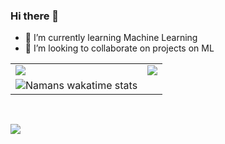### Hi there 👋

<!-- **nsingla20/nsingla20** is a ✨ _special_ ✨ repository because its `README.md` (this file) appears on your GitHub profile.

Here are some ideas to get you started: -->

<!-- - 🔭 I’m currently working on  -->
- 🌱 I’m currently learning Machine Learning
- 👯 I’m looking to collaborate on projects on ML
<!-- - 🤔 I’m looking for help with ... -->
<!-- - 💬 Ask me about ... -->
<!-- - 📫 How to reach me: ... -->
<!-- - 😄 Pronouns: ... -->
<!-- - ⚡ Fun fact:  -->

<table style="width:100%">
  <tr>
    <td><img align="center" src="https://github-readme-stats.vercel.app/api?username=nsingla20&theme=blue-green&show_icons=true&count_private=true" /></td>
    <td><img align="center" src="https://github-readme-stats.vercel.app/api/top-langs/?username=nsingla20&theme=blue-green&layout=compact&langs_count=10" /></td>
  </tr>
  <tr>
    <td><img align="center" src="https://github-readme-stats.vercel.app/api/wakatime?username=nsingla20&theme=blue-green" alt="Namans wakatime stats" /></td>
  </tr>
</table>
<br>

<!-- [![Naman's wakatime stats](https://github-readme-stats.vercel.app/api/wakatime?username=nsingla20&theme=blue-green)](https://github.com/anuraghazra/github-readme-stats) -->

![](https://komarev.com/ghpvc/?username=nsingla20&style=round)
